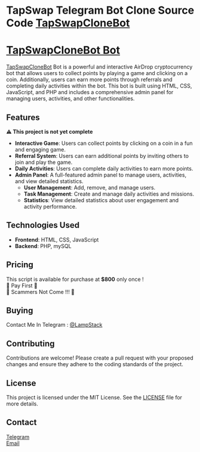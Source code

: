 # TapSwap Telegram Bot Clone Source Code [TapSwapCloneBot](https://t.me/TapSwapCloneBot)


# [TapSwapCloneBot Bot](https://t.me/TapSwapCloneBot)

[TapSwapCloneBot](https://t.me/TapSwapCloneBot) Bot is a powerful and interactive AirDrop cryptocurrency bot that allows users to collect points by playing a game and clicking on a coin. Additionally, users can earn more points through referrals and completing daily activities within the bot. This bot is built using HTML, CSS, JavaScript, and PHP and includes a comprehensive admin panel for managing users, activities, and other functionalities.

## Features

<b>⚠️ This project is not yet complete</b>
- **Interactive Game**: Users can collect points by clicking on a coin in a fun and engaging game.
- **Referral System**: Users can earn additional points by inviting others to join and play the game.
- **Daily Activities**: Users can complete daily activities to earn more points.
- **Admin Panel**: A full-featured admin panel to manage users, activities, and view detailed statistics.
  - **User Management**: Add, remove, and manage users.
  - **Task Management**: Create and manage daily activities and missions.
  - **Statistics**: View detailed statistics about user engagement and activity performance.


## Technologies Used

- **Frontend**: HTML, CSS, JavaScript
- **Backend**: PHP, mySQL

## Pricing

This script is available for purchase at **$800** only once !<br>
📛 Pay First 📛<br>
📛 Scammers Not Come !!! 📛

## Buying

Contact Me In Telegram : <a href="https://t.me/LampStack">@LampStack</a><br>

## Contributing

Contributions are welcome! Please create a pull request with your proposed changes and ensure they adhere to the coding standards of the project.

## License

This project is licensed under the MIT License. See the [LICENSE](LICENSE) file for more details.

## Contact

<a href="https://t.me/LampStack">Telegram</a><br>
<a href="mailto:xialop@outlook.com">Email</a>
